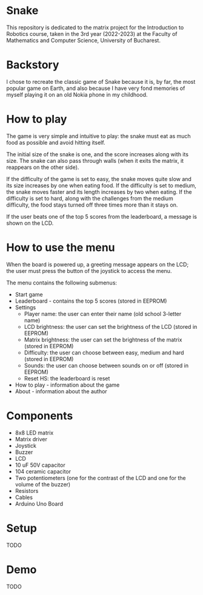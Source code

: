 # Snake

This repository is dedicated to the matrix project for the Introduction to Robotics course, taken in the 3rd year (2022-2023) at the Faculty of Mathematics and Computer Science, University of Bucharest.

# Backstory

I chose to recreate the classic game of Snake because it is, by far, the most popular game on Earth, and also because I have very fond memories of myself playing it on an old Nokia phone in my childhood.

# How to play

The game is very simple and intuitive to play: the snake must eat as much food as possible and avoid hitting itself.

The initial size of the snake is one, and the score increases along with its size. The snake can also pass through walls (when it exits the matrix, it reappears on the other side).

If the difficulty of the game is set to easy, the snake moves quite slow and its size increases by one when eating food. If the difficulty is set to medium, the snake moves faster and its length increases by two when eating. If the difficulty is set to hard, along with the challenges from the medium difficulty, the food stays turned off three times more than it stays on.

If the user beats one of the top 5 scores from the leaderboard, a message is shown on the LCD.

# How to use the menu

When the board is powered up, a greeting message appears on the LCD; the user must press the button of the joystick to access the menu.

The menu contains the following submenus:

* Start game
* Leaderboard - contains the top 5 scores (stored in EEPROM)
* Settings
    - Player name: the user can enter their name (old school 3-letter name)
    - LCD brightness: the user can set the brightness of the LCD (stored in EEPROM)
    - Matrix brightness: the user can set the brightness of the matrix (stored in EEPROM)
    - Difficulty: the user can choose between easy, medium and hard (stored in EEPROM)
    - Sounds: the user can choose between sounds on or off (stored in EEPROM)
    - Reset HS: the leaderboard is reset
* How to play - information about the game
* About - information about the author

# Components

* 8x8 LED matrix
* Matrix driver
* Joystick
* Buzzer
* LCD
* 10 uF 50V capacitor
* 104 ceramic capacitor
* Two potentiometers (one for the contrast of the LCD and one for the volume of the buzzer)
* Resistors
* Cables
* Arduino Uno Board

# Setup
TODO

# Demo
TODO